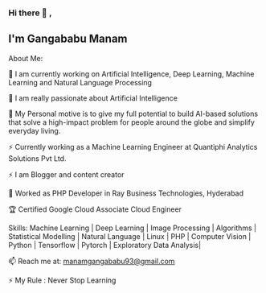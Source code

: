 ### Hi there 👋 , 
  
  ## I'm Gangababu Manam

About Me:

🔭 I am currently working on  Artificial Intelligence, Deep Learning, Machine Learning and Natural Language Processing

🔭 I am really passionate about Artificial Intelligence

💬 My Personal motive is to give my full potential to build AI-based solutions that solve a high-impact problem for people around the globe and simplify everyday living.

⚡ Currently working as a Machine Learning Engineer at Quantiphi Analytics Solutions Pvt Ltd.

⚡ I am Blogger and content creator

👯 Worked as PHP Developer in Ray Business Technologies, Hyderabad

🏆 Certified Google Cloud Associate Cloud Engineer

Skills: Machine Learning | Deep Learning | Image Processing | Algorithms | Statistical Modelling | Natural Language  |  Linux | PHP | Computer Vision | Python | Tensorflow | Pytorch | Exploratory Data Analysis| 

📫 Reach me at: manamgangababu93@gmail.com

⚡ My Rule : Never Stop Learning 


